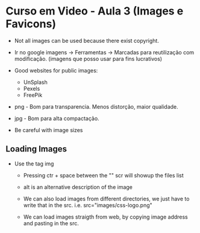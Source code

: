 # Curso em Video - Aula 3 (Images e Favicons)

* Not all images can be used because there exist copyright.
* Ir no google imagens -> Ferramentas -> Marcadas para reutilização com modificação. (imagens que posso usar para fins lucrativos)
* Good websites for public images: 
    * UnSplash 
    * Pexels 
    * FreePik    

* png - Bom para transparencia. Menos distorção, maior qualidade. 
* jpg - Bom para alta compactação. 

* Be careful with image sizes 

## Loading Images
* Use the tag img 
    * Pressing ctr + space between the "" scr will showup the files list 
    * alt is an alternative description of the image

    * We can also load images from different directories, we just have to write that in the src. i.e. src="images/css-logo.png"

    * We can load images straigth from web, by copying image address and pasting in the src.